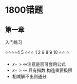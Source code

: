 # 1800错题

## 第一章

入门练习

⭐⭐⭐⭐4 5
⭐⭐⭐ 1 2 6 8 9 10
⭐⭐
⭐

- $x->\infty$注意是否可套用公式
- $x->\infty$ 且有指数 构造重要极限
- 相减解不出则通分
